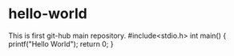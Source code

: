 # hello-world
This is first git-hub main repository.
#include<stdio.h>
int main()
{
printf("Hello World");
return 0;
}
